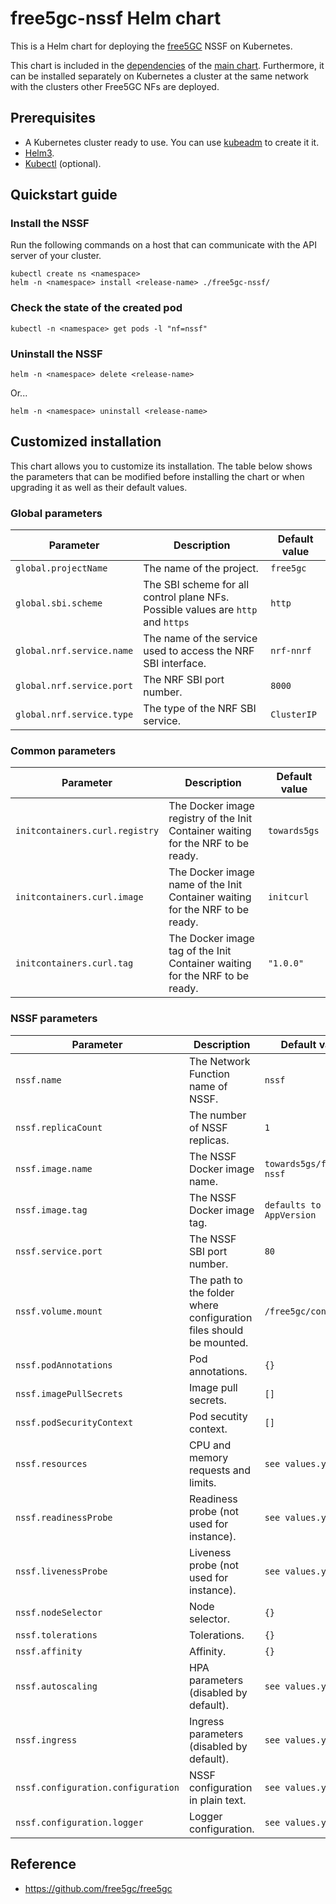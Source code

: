 # free5gc-nssf Helm chart

This is a Helm chart for deploying the [free5GC](https://github.com/free5gc/free5gc) NSSF on Kubernetes.

This chart is included in the [dependencies](/charts/free5gc/charts) of the [main chart](/charts/free5gc). Furthermore, it can be installed separately on Kubernetes a cluster at the same network with the clusters other Free5GC NFs are deployed.

## Prerequisites
 - A Kubernetes cluster ready to use. You can use [kubeadm](https://kubernetes.io/docs/setup/production-environment/tools/kubeadm/create-cluster-kubeadm/) to create it it.
 - [Helm3](https://helm.sh/docs/intro/install/).
 - [Kubectl](https://kubernetes.io/docs/tasks/tools/install-kubectl/) (optional).

## Quickstart guide

### Install the NSSF
Run the following commands on a host that can communicate with the API server of your cluster.
```console
kubectl create ns <namespace>
helm -n <namespace> install <release-name> ./free5gc-nssf/
```

### Check the state of the created pod
```console
kubectl -n <namespace> get pods -l "nf=nssf"
```

### Uninstall the NSSF
```console
helm -n <namespace> delete <release-name>
```
Or...
```console
helm -n <namespace> uninstall <release-name>
```

## Customized installation
This chart allows you to customize its installation. The table below shows the parameters that can be modified before installing the chart or when upgrading it as well as their default values.

### Global parameters

| Parameter | Description | Default value |
| --- | --- | --- |
| `global.projectName` | The name of the project. | `free5gc` |
| `global.sbi.scheme` | The SBI scheme for all control plane NFs. Possible values are `http` and `https` | `http` |
| `global.nrf.service.name` | The name of the service used to access the NRF SBI interface. | `nrf-nnrf` |
| `global.nrf.service.port` | The NRF SBI port number. | `8000` |
| `global.nrf.service.type` | The type of the NRF SBI service. | `ClusterIP` |

### Common parameters
| Parameter | Description | Default value |
| --- | --- | --- |
| `initcontainers.curl.registry` | The Docker image registry of the Init Container waiting for the NRF to be ready. | `towards5gs` |
| `initcontainers.curl.image` | The Docker image name of the Init Container waiting for the NRF to be ready. | `initcurl` |
| `initcontainers.curl.tag` | The Docker image tag of the Init Container waiting for the NRF to be ready. | `"1.0.0"` |

### NSSF parameters

| Parameter | Description | Default value |
| --- | --- | --- |
| `nssf.name` | The Network Function name of NSSF. | `nssf` |
| `nssf.replicaCount` | The number of NSSF replicas. | `1` |
| `nssf.image.name` | The NSSF Docker image name. | `towards5gs/free5gc-nssf` |
| `nssf.image.tag` | The NSSF Docker image tag. | `defaults to chart AppVersion` |
| `nssf.service.port` | The NSSF SBI port number. | `80` |
| `nssf.volume.mount` | The path to the folder where configuration files should be mounted. | `/free5gc/config/`|
| `nssf.podAnnotations` | Pod annotations. | `{}`|
| `nssf.imagePullSecrets` | Image pull secrets. | `[]`|
| `nssf.podSecurityContext` | Pod secutity context. | `[]`|
| `nssf.resources` | CPU and memory requests and limits. | `see values.yaml`|
| `nssf.readinessProbe` | Readiness probe (not used for instance). | `see values.yaml`|
| `nssf.livenessProbe` | Liveness probe (not used for instance). | `see values.yaml`|
| `nssf.nodeSelector` | Node selector. | `{}`|
| `nssf.tolerations` | Tolerations. | `{}`|
| `nssf.affinity` | Affinity. | `{}`|
| `nssf.autoscaling` | HPA parameters (disabled by default). | `see values.yaml`|
| `nssf.ingress` | Ingress parameters (disabled by default). | `see values.yaml`|
| `nssf.configuration.configuration` | NSSF configuration in plain text. | `see values.yaml`|
| `nssf.configuration.logger` | Logger configuration. | `see values.yaml`|


## Reference
 - https://github.com/free5gc/free5gc
